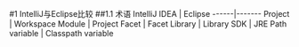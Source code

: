 #1 IntelliJ与Eclipse比较
##1.1 术语
IntelliJ IDEA | Eclipse
------|-------
Project | Workspace
Module | Project
Facet | Facet
Library | Library
SDK | JRE
Path variable | Classpath variable

